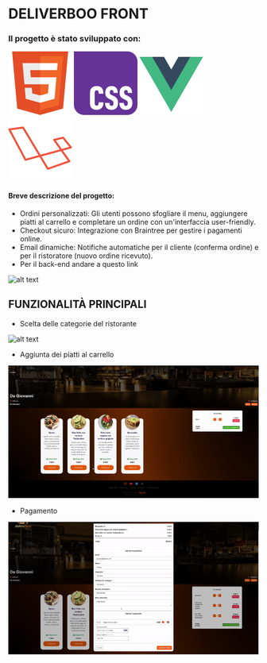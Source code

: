 # DELIVERBOO FRONT
### Il progetto è stato sviluppato con:

<img src="/readmeImages/w3_html5-icon.svg"> <img src="/readmeImages/w3_css-icon.svg">
<img src="/readmeImages/vuejs-icon.svg"> <img src="/readmeImages/laravel-icon.svg">

#### Breve descrizione del progetto: 
- Ordini personalizzati: Gli utenti possono sfogliare il menu, aggiungere piatti al carrello e completare un ordine con un'interfaccia user-friendly.
- Checkout sicuro: Integrazione con Braintree per gestire i pagamenti online.
- Email dinamiche: Notifiche automatiche per il cliente (conferma ordine) e per il ristoratore (nuovo ordine ricevuto).
- <a src="https://github.com/GiorgioDordo/deliveboo-back-end">Per il back-end andare a questo link</a>

![alt text](</readmeImages/home.png>)

## FUNZIONALITÀ PRINCIPALI
- Scelta delle categorie del ristorante


![alt text](</readmeImages/categorie.gif>)


- Aggiunta dei piatti al carrello


![alt text](</readmeImages/carrello.gif>)


- Pagamento


![alt text](</readmeImages/pagamento.gif>)

